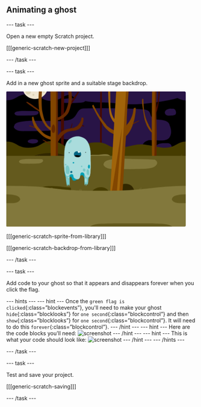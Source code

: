 ## Animating a ghost

--- task ---

Open a new empty Scratch project.

[[[generic-scratch-new-project]]]

--- /task ---

--- task ---

Add in a new ghost sprite and a suitable stage backdrop.

![screenshot](images/ghost-ghost.png)

[[[generic-scratch-sprite-from-library]]]

[[[generic-scratch-backdrop-from-library]]]

--- /task ---

--- task ---

Add code to your ghost so that it appears and disappears forever when you click the flag. 

--- hints ---
--- hint ---
Once the `green flag is clicked`{:class=”blockevents”}, you'll need to make your ghost `hide`{:class=”blocklooks”} for `one second`{:class=”blockcontrol”} and then `show`{:class=”blocklooks”} for `one second`{:class=”blockcontrol”}. It will need to do this `forever`{:class=”blockcontrol”}.
--- /hint ---
--- hint ---
Here are the code blocks you'll need:
![screenshot](images/ghost-appear-blocks.png)
--- /hint ---
--- hint ---
This is what your code should look like:
![screenshot](images/ghost-appear-code.png)
--- /hint ---
--- /hints ---

--- /task ---

--- task ---

Test and save your project.

[[[generic-scratch-saving]]]

--- /task ---

